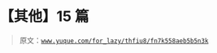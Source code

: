 # 【其他】15 篇

> 原文：[`www.yuque.com/for_lazy/thfiu8/fn7k558aeb5b5n3k`](https://www.yuque.com/for_lazy/thfiu8/fn7k558aeb5b5n3k)

